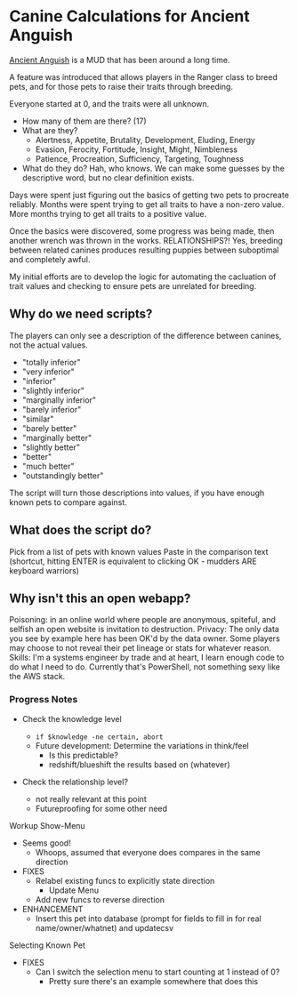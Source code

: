 # Canine Calculations for Ancient Anguish

[Ancient Anguish](http://www.anguish.org) is a MUD that has been around a long time.

A feature was introduced that allows players in the Ranger class to breed pets, and for those pets to raise their traits through breeding.

Everyone started at 0, and the traits were all unknown.  
- How many of them are there? (17)
- What are they?
  - Alertness, Appetite, Brutality, Development, Eluding, Energy
  - Evasion, Ferocity, Fortitude, Insight, Might, Nimbleness
  - Patience, Procreation, Sufficiency, Targeting, Toughness
- What do they do? Hah, who knows.  We can make some guesses by the descriptive word, but no clear definition exists.

Days were spent just figuring out the basics of getting two pets to procreate reliably.
Months were spent trying to get all traits to have a non-zero value.
More months trying to get all traits to a positive value.

Once the basics were discovered, some progress was being made, then another wrench was thrown in the works. 
RELATIONSHIPS?!  Yes, breeding between related canines produces resulting puppies between suboptimal and completely awful.

My initial efforts are to develop the logic for automating the cacluation of trait values and checking to ensure pets are unrelated for breeding.
## Why do we need scripts?
The players can only see a description of the difference between canines, not the actual values.
- "totally inferior"
- "very inferior"
- "inferior"
- "slightly inferior"
- "marginally inferior"
- "barely inferior"
- "similar"
- "barely better"
- "marginally better"
- "slightly better"
- "better"
- "much better"
- "outstandingly better"

The script will turn those descriptions into values, if you have enough known pets to compare against.

## What does the script do?
Pick from a list of pets with known values
Paste in the comparison text (shortcut, hitting ENTER is equivalent to clicking OK - mudders ARE keyboard warriors)
## Why isn't this an open webapp?
Poisoning: in an online world where people are anonymous, spiteful, and selfish an open website is invitation to destruction.
Privacy: The only data you see by example here has been OK'd by the data owner.  Some players may choose to not reveal their pet lineage or stats for whatever reason.
Skills: I'm a systems engineer by trade and at heart, I learn enough code to do what I need to do.  Currently that's PowerShell, not something sexy like the AWS stack.

### Progress Notes

- Check the knowledge level

  - `if $knowledge -ne certain, abort`
  - Future development: Determine the variations in think/feel
    - Is this predictable?
    - redshift/blueshift the results based on (whatever)

- Check the relationship level?
  - not really relevant at this point
  - Futureproofing for some other need

Workup Show-Menu

- Seems good!
  - Whoops, assumed that everyone does compares in the same direction
- FIXES
  - Relabel existing funcs to explicitly state direction
    - Update Menu
  - Add new funcs to reverse direction
- ENHANCEMENT
  - Insert this pet into database (prompt for fields to fill in for real name/owner/whatnet) and updatecsv

Selecting Known Pet

- FIXES
  - Can I switch the selection menu to start counting at 1 instead of 0?
    - Pretty sure there's an example somewhere that does this
